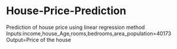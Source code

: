 # House-Price-Prediction<br/>
Prediction of house price using linear regression method<br/>
Inputs:income,house_Age,rooms,bedrooms,area_population=40173<br/>
Output=Price of the house
